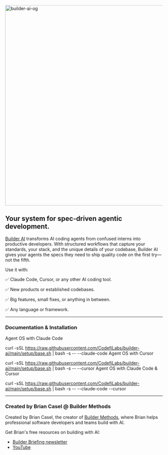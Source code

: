 <img width="1280" height="640" alt="builder-ai-og" src="https://github.com/user-attachments/assets/f70671a2-66e8-4c80-8998-d4318af55d10" />

## Your system for spec-driven agentic development.

[Builder AI](https://CodefiLabs.com/builder-ai) transforms AI coding agents from confused interns into productive developers. With structured workflows that capture your standards, your stack, and the unique details of your codebase, Builder AI gives your agents the specs they need to ship quality code on the first try—not the fifth.

Use it with:

✅ Claude Code, Cursor, or any other AI coding tool.

✅ New products or established codebases.

✅ Big features, small fixes, or anything in between.

✅ Any language or framework.

---

### Documentation & Installation

Agent OS with Claude Code

curl -sSL https://raw.githubusercontent.com/CodefiLabs/builder-ai/main/setup/base.sh | bash -s -- --claude-code
Agent OS with Cursor

curl -sSL https://raw.githubusercontent.com/CodefiLabs/builder-ai/main/setup/base.sh | bash -s -- --cursor
Agent OS with Claude Code & Cursor

curl -sSL https://raw.githubusercontent.com/CodefiLabs/builder-ai/main/setup/base.sh | bash -s -- --claude-code --cursor

---

### Created by Brian Casel @ Builder Methods

Created by Brian Casel, the creator of [Builder Methods](https://CodefiLabs.com), where Brian helps professional software developers and teams build with AI.

Get Brian's free resources on building with AI:

- [Builder Briefing newsletter](https://CodefiLabs.com)
- [YouTube](https://youtube.com/@briancasel)
